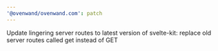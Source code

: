 ```yaml
---
'@ovenwand/ovenwand.com': patch
---
```


Update lingering server routes to latest version of svelte-kit: replace old server routes called get instead of GET
